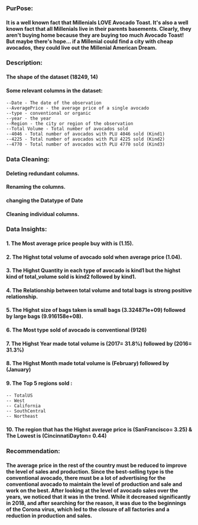 ### PurPose:
#### It is a well known fact that Millenials LOVE Avocado Toast. It's also a well known fact that all Millenials live in their parents basements. Clearly, they aren't buying home because they are buying too much Avocado Toast! But maybe there's hope… if a Millenial could find a city with cheap avocados, they could live out the Millenial American Dream.

### Description: 
#### The shape of the dataset (18249, 14)

#### Some relevant columns in the dataset:
    --Date - The date of the observation
    --AveragePrice - the average price of a single avocado
    --type - conventional or organic
    --year - the year
    --Region - the city or region of the observation
    --Total Volume - Total number of avocados sold
    --4046 - Total number of avocados with PLU 4046 sold (Kind1)
    --4225 - Total number of avocados with PLU 4225 sold (Kind2)
    --4770 - Total number of avocados with PLU 4770 sold (Kind3)


### Data Cleaning:
#### Deleting redundant columns.
#### Renaming the columns.
#### changing the Datatype of Date
#### Cleaning individual columns.

### Data Insights:

#### 1. The Most average price people buy with is (1.15).

#### 2. The Highst total volume of avocado sold when average price (1.04).

#### 3. The Highst Quantity in each type of avocado is kind1 but the highst kind of total_volume sold is kind2 followed by kind1.

#### 4. The Relationship between total volume and total bags is strong positive relationship.

#### 5. The Highst size of bags taken is small bags (3.324871e+09) followed by large bags (9.916158e+08).

#### 6. The Most type sold of avocado is conventional (9126)

#### 7. The Highst Year made total volume is (2017= 31.8%) followed by (2016= 31.3%) 

#### 8. The Highst Month made total volume is (February) followed by (January) 

#### 9. The Top 5 regions sold :
	-- TotalUS
	-- West
	-- California
	-- SouthCentral
	-- Northeast

#### 10. The region that has the Highst average price is (SanFrancisco= 3.25) & The Lowest is (CincinnatiDayton= 0.44)

### Recommendation:
#### The average price in the rest of the country must be reduced to improve the level of sales and production. Since the best-selling type is the conventional avocado, there must be a lot of advertising for the conventional avocado to maintain the level of production and sale and work on the best. After looking at the level of avocado sales over the years, we noticed that it was in the trend. While it decreased significantly in 2018, and after searching for the reason, it was due to the beginnings of the Corona virus, which led to the closure of all factories and a reduction in production and sales.